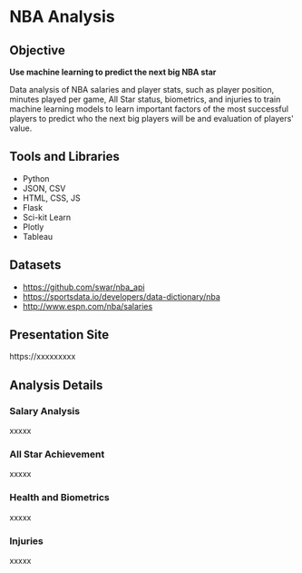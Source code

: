 # NBA Analysis

## Objective
<strong>Use machine learning to predict the next big NBA star</strong>

Data analysis of NBA salaries and player stats, such as player position, minutes played per game, All Star status, biometrics, and injuries to train machine learning models to learn important factors of the most successful players to predict who the next big players will be and evaluation of players' value.

## Tools and Libraries
* Python
* JSON, CSV
* HTML, CSS, JS
* Flask
* Sci-kit Learn
* Plotly
* Tableau

## Datasets
* https://github.com/swar/nba_api
* https://sportsdata.io/developers/data-dictionary/nba
* http://www.espn.com/nba/salaries


## Presentation Site
https://xxxxxxxxx

## Analysis Details

### Salary Analysis
xxxxx

### All Star Achievement 
xxxxx

### Health and Biometrics
xxxxx

### Injuries
xxxxx

